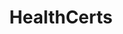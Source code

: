 ---
layout: homepage
title: HealthCerts
description: HealthCerts is a set of digital standards and schema for issuing digital COVID-19 test results certificates that are in line with international standards and the Singapore Government’s requirements. 
image: /images/healthcert-logo.svg
permalink: /
sections:
    - hero:
        title: Now you can give travellers easily verifiable Pre-departure test results
        subtitle: With HealthCerts, travellers can show that their Pre-departure test (PDT) results come from recognised healthcare providers, while officers can check that the information has not been 
        background: /images/banner.png
        key_highlights:
            - title: If you are a traveller,
              description: Endorse your Pre-Departure Test Healthcerts prior to travel
              url: http://www.notarise.gov.sg
            - title: If you are a provider,
              description: Sign up to Issue Healthcerts for Medical Faciities
              url: https://go.gov.sg/healthcertscollab
---              